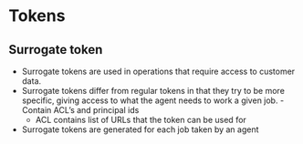 # Tokens

## Surrogate token

- Surrogate tokens are used in operations that require access to customer data.
- Surrogate tokens differ from regular tokens in that they try to be more specific, giving access to what the agent needs to work a given job. - Contain ACL’s and principal ids
  - ACL contains list of URLs that the token can be used for
- Surrogate tokens are generated for each job taken by an agent
